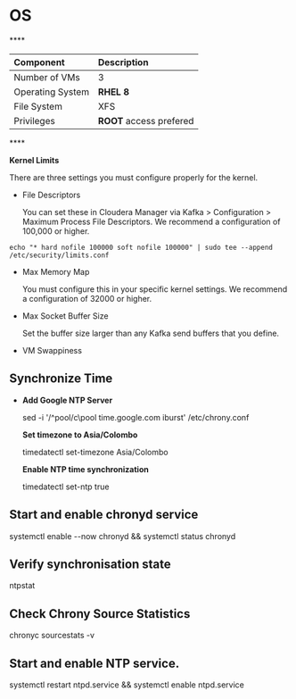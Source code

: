 # OS

\*\*\*\*

| Component | Description |
| :--- | :--- |
| Number of VMs | 3 |
| Operating System | **RHEL 8** |
| File System | XFS |
| Privileges | **ROOT** access prefered |

\*\*\*\*

**Kernel Limits**

There are three settings you must configure properly for the kernel.

* File Descriptors

  You can set these in Cloudera Manager via Kafka &gt; Configuration &gt; Maximum Process File Descriptors. We recommend a configuration of 100,000 or higher.

```text
echo "* hard nofile 100000 soft nofile 100000" | sudo tee --append /etc/security/limits.conf
```

* Max Memory Map

  You must configure this in your specific kernel settings. We recommend a configuration of 32000 or higher.

* Max Socket Buffer Size

  Set the buffer size larger than any Kafka send buffers that you define.

* VM Swappiness

## Synchronize Time

* **Add Google NTP Server**

  sed -i '/^pool/c\pool time.google.com iburst' /etc/chrony.conf

  **Set timezone to Asia/Colombo**

  timedatectl set-timezone Asia/Colombo

  **Enable NTP time synchronization**

  timedatectl set-ntp true

## Start and enable chronyd service

systemctl enable --now chronyd && systemctl status chronyd



## Verify synchronisation state

ntpstat

## Check Chrony Source Statistics

chronyc sourcestats -v

## Start and enable NTP service.

systemctl restart ntpd.service && systemctl enable ntpd.service

